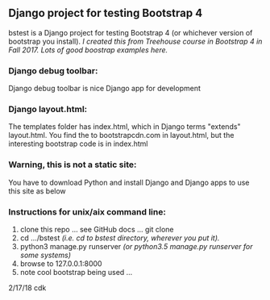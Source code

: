 ## Django project for testing Bootstrap 4

bstest is a Django project for testing Bootstrap 4 (or whichever version of
bootstrap you install). *I created this from Treehouse course in Bootstrap 4 in Fall 2017. Lots of good boostrap examples here.*

### Django debug toolbar:

Django debug toolbar is nice Django app for development

### Django layout.html:

The templates folder has index.html, which in Django terms "extends"  layout.html. You find the <link> to bootstrapcdn.com in layout.html, but the interesting bootstrap code is in index.html

### Warning, this is not a static site:

You have to download Python and install Django and Django apps to use this site as below

### Instructions for unix/aix command line:

1. clone this repo ... see GitHub docs ... git clone <URL for this repo>
2. cd .../bstest *(i.e. cd to bstest directory, wherever you put it).*
3. python3 manage.py runserver *(or python3.5 manage.py runserver for some systems)*
4. browse to 127.0.0.1:8000
5. note cool bootstrap being used ...

2/17/18 cdk
